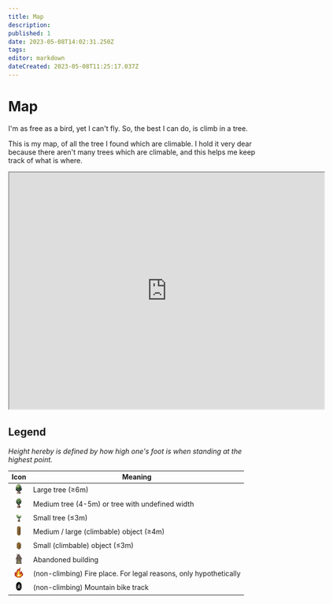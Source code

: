```yaml
---
title: Map
description: 
published: 1
date: 2023-05-08T14:02:31.250Z
tags: 
editor: markdown
dateCreated: 2023-05-08T11:25:17.037Z
---
```


# Map
I'm as free as a bird, yet I can't fly. So, the best I can do, is climb in a tree.

This is my map, of all the tree I found which are climable. I hold it very dear because there aren't many trees which are climable, and this helps me keep track of what is where.

<iframe src="https://www.google.com/maps/d/embed?mid=1rexbN4E9FwTg3A7drjZBdTnQAMmkUco&ehbc=2E312F" width="640" height="480"></iframe>

## Legend

*Height hereby is defined by how high one's foot is when standing at the highest point.*

|Icon|Meaning|
|:-:|-|
|<img src="/th.png" width="13" height = "20">|Large tree (≥6m)|
|<img src="/t.png" width="13" height = "20">|Medium tree (4-5m) or tree with undefined width|
|<img src="/ts.png" width="13" height = "20">|Small tree (≤3m)|
|<img src="/omb.png" width="13" height = "20">|Medium / large (climbable) object (≥4m)|
|<img src="/os.png" width="13" height = "20">|Small (climbable) object (≤3m)|
|<img src="/a.jpg" width="13" height = "20">|Abandoned building|
|<img src="/f.png" width="17" height = "20">|(non-climbing) Fire place. For legal reasons, only hypothetically|
|<img src="/mt.png" width="13" height = "20">|(non-climbing) Mountain bike track|
